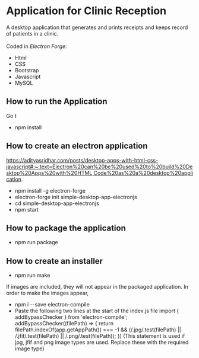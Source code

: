 # Application for Clinic Reception
A desktop application that generates and prints receipts and keeps record of patients in a clinic. 
<br><br>
Coded in *Electron Forge*: 
- Html 
- CSS 
- Bootstrap 
- Javascript
- MySQL 

## How to run the Application
Go t
- npm install

## How to create an electron application
https://adityasridhar.com/posts/desktop-apps-with-html-css-javascript#:~:text=Electron%20can%20be%20used%20to%20build%20Desktop%20Apps%20with%20HTML,Code%20as%20a%20desktop%20application.

- npm install -g electron-forge 
- electron-forge init simple-desktop-app-electronjs
- cd simple-desktop-app-electronjs
- npm start

## How to package the application
- npm run package

## How to create an installer
- npm run make

If images are included, they will not appear in the packaged application. In order to make the images appear,
- npm i --save electron-compile 
- Paste the following two lines at the start of the index.js file 
import { addBypassChecker } from 'electron-compile'; <br>
addBypassChecker((filePath) => { return filePath.indexOf(app.getAppPath()) === -1 && (/.jpg/.test(filePath) || /.jfif/.test(filePath) || /.png/.test(filePath)); })
 (This statement is used if jpg, jfif and png image types are used. Replace these with the required image type) <br>
  
  

